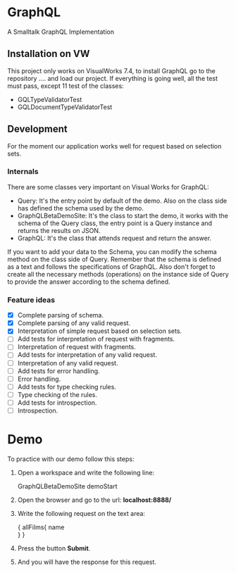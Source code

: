 # GraphQL
A Smalltalk GraphQL Implementation

## Installation on VW

This project only works on VisualWorks 7.4, to install GraphQL go to the repository .... and load our project. If everything is going well, all the test must pass, except 11 test of the classes:
- GQLTypeValidatorTest
- GQLDocumentTypeValidatorTest

## Development
For the moment our application works well for request based on selection sets.

### Internals 
There are some classes very important on Visual Works for GraphQL:
- Query: It's the entry point by default of the demo. Also on the class side has defined the schema used by the demo.
- GraphQLBetaDemoSite: It's the class to start the demo, it works with the schema of the Query class, the entry point is a Query instance and returns the results on JSON.
- GraphQL: It's the class that attends request and return the answer.

If you want to add your data to the Schema, you can modify the schema method on the class side of Query. Remember that the schema is defined as a text and follows the specifications of GraphQL.
Also don't forget to create all the necessary methods (operations) on the instance side of Query to provide the answer according to the schema defined.

### Feature ideas
-[X] Complete parsing of schema.
-[X] Complete parsing of any valid request.
-[X] Interpretation of simple request based on selection sets.
-[ ] Add tests for interpretation of request with fragments.
-[ ] Interpretation of request with fragments.
-[ ] Add tests for interpretation of any valid request.
-[ ] Interpretation of any valid request.
-[ ] Add tests for error handling.
-[ ] Error handling.
-[ ] Add tests for type checking rules.
-[ ] Type checking of the rules.
-[ ] Add tests for introspection.
-[ ] Introspection.

# Demo
To practice with our demo follow this steps:
1. Open a workspace and write the following line:

    GraphQLBetaDemoSite demoStart
2. Open the browser and go to the url:
	**localhost:8888/**
3. Write the following request on the text area:

    {
		allFilms{
			name	
		}
	}
4. Press the button **Submit**.
5. And you will have the response for this request.
